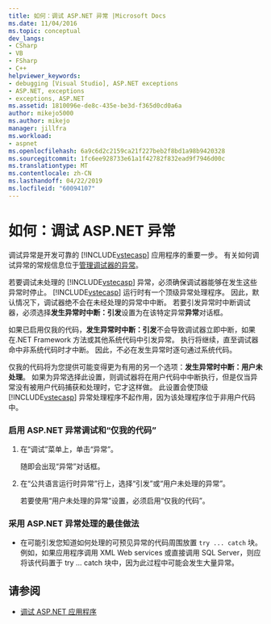 ```yaml
---
title: 如何：调试 ASP.NET 异常 |Microsoft Docs
ms.date: 11/04/2016
ms.topic: conceptual
dev_langs:
- CSharp
- VB
- FSharp
- C++
helpviewer_keywords:
- debugging [Visual Studio], ASP.NET exceptions
- ASP.NET, exceptions
- exceptions, ASP.NET
ms.assetid: 1810096e-de8c-435e-be3d-f365d0cd0a6a
author: mikejo5000
ms.author: mikejo
manager: jillfra
ms.workload:
- aspnet
ms.openlocfilehash: 6a9c6d2c2159ca21f227beb2f8bd1a98b9420328
ms.sourcegitcommit: 1fc6ee928733e61a1f42782f832ead9f7946d00c
ms.translationtype: MT
ms.contentlocale: zh-CN
ms.lasthandoff: 04/22/2019
ms.locfileid: "60094107"
---
```

# <a name="how-to-debug-aspnet-exceptions"></a>如何：调试 ASP.NET 异常
调试异常是开发可靠的 [!INCLUDE[vstecasp](../code-quality/includes/vstecasp_md.md)] 应用程序的重要一步。 有关如何调试异常的常规信息位于[管理调试器的异常](../debugger/managing-exceptions-with-the-debugger.md)。

 若要调试未处理的 [!INCLUDE[vstecasp](../code-quality/includes/vstecasp_md.md)] 异常，必须确保调试器能够在发生这些异常时停止。 [!INCLUDE[vstecasp](../code-quality/includes/vstecasp_md.md)] 运行时有一个顶级异常处理程序。 因此，默认情况下，调试器绝不会在未经处理的异常中中断。 若要引发异常时中断调试器，必须选择**发生异常时中断：引发**设置为在该特定异常**异常**对话框。

 如果已启用仅我的代码，**发生异常时中断：引发**不会导致调试器立即中断，如果在.NET Framework 方法或其他系统代码中引发异常。 执行将继续，直至调试器命中非系统代码时才中断。 因此，不必在发生异常时逐句通过系统代码。

 仅我的代码将为您提供可能变得更为有用的另一个选项：**发生异常时中断：用户未处理**。 如果为异常选择此设置，则调试器将在用户代码中中断执行，但是仅当异常没有被用户代码捕获和处理时，它才这样做。 此设置会使顶级 [!INCLUDE[vstecasp](../code-quality/includes/vstecasp_md.md)] 异常处理程序不起作用，因为该处理程序位于非用户代码中。

### <a name="to-enable-debugging-of-aspnet-exceptions-with-just-my-code"></a>启用 ASP.NET 异常调试和“仅我的代码”

1. 在“调试”菜单上，单击“异常”。

     随即会出现“异常”对话框。

2. 在“公共语言运行时异常”行上，选择“引发”或“用户未处理的异常”。

     若要使用“用户未处理的异常”设置，必须启用“仅我的代码”。

### <a name="to-use-best-practices-for-aspnet-exception-handling"></a>采用 ASP.NET 异常处理的最佳做法

- 在可能引发您知道如何处理的可预见异常的代码周围放置 `try ... catch` 块。 例如，如果应用程序调用 XML Web services 或直接调用 SQL Server，则应将该代码置于 try … catch 块中，因为此过程中可能会发生大量异常。

## <a name="see-also"></a>请参阅
- [调试 ASP.NET 应用程序](../debugger/how-to-enable-debugging-for-aspnet-applications.md)
